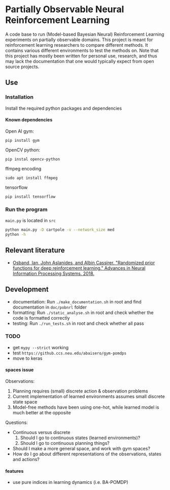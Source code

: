 # Partially Observable Neural Reinforcement Learning

A code base to run (Model-based Bayesian Neural) Reinforcement Learning
experiments on partially observable domains. This project is meant for
reinforcement learning researchers to compare different methods. It contains
various different environments to test the methods on. Note that this project
has mostly been written for personal use, research, and thus may lack the
documentation that one would typically expect from open source projects.

## Use

### Installation
Install the required python packages and dependencies

#### Known dependencies

Open AI gym:

```
pip install gym
```

OpenCV python:
```
pip instal opencv-python
```

ffmpeg encoding
```
sudo apt install ffmpeg
```

tensorflow
```
pip install tensorflow
```

### Run the program
`main.py` is located in `src`

```bash
python main.py -D cartpole -v --network_size med
python -h
```

## Relevant literature
* [Osband, Ian, John Aslanides, and Albin Cassirer. "Randomized prior functions
for deep reinforcement learning." Advances in Neural Information Processing
Systems. 2018.][1]

## Development

* documentation: Run `./make_documentation.sh` in root and find
documentation in `doc/pobnrl` folder
* formatting: Run `./static_analyse.sh` in root and check whether the
code is formatted correctly
* testing: Run `./run_tests.sh` in root and check whether all pass

### TODO

* get `mypy --strict` working
* test `https://github.ccs.neu.edu/abaisero/gym-pomdps`
* move to keras

#### spaces issue

Observations:
1. Planning requires (small) discrete action & observation problems
2. Current implementation of learned environments assumes small discrete state space
3. Model-free methods have been using one-hot, while learned model is much better at the opposite

Questions:
* Continuous versus discrete
    1. Should I go to continuous states (learned environments)?
    2. Should I go to continuous planning things?
* Should I make a more general space, and work with gym spaces?
* How do I go about different representations of the observations, states and actions?

#### features
* use pure indices in learning dynamics (i.e. BA-POMDP)

[1]: https://papers.nips.cc/paper/8080-randomized-prior-functions-for-deep-reinforcement-learning.pdf
